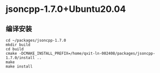 # jsoncpp-1.7.0+Ubuntu20.04

## 编译安装

```shell
cd ~/packages/jsoncpp-1.7.0
mkdir build
cd build
cmake -DCMAKE_INSTALL_PREFIX=/home/qxit-ln-002408/packages/jsoncpp-1.7.0/install ..
make
make install
```